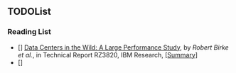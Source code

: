 TODOList
---


### Reading List
- [] [Data Centers in the Wild: A Large Performance Study](http://domino.research.ibm.com/library/cyberdig.nsf/papers/0C306B31CF0D3861852579E40045F17F),
by *Robert Birke et al.*, in Technical Report RZ3820, IBM Research, [[Summary]](https://github.com/hxwang/Seminar/blob/master/Paper-Summary/data-center/BirkeC12_Data-Centers-in-the-Wild-A-Large-Performance-Study.md)
- [] 

